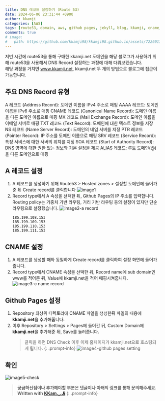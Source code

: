 ```yaml
---
title: DNS 레코드 설정하기 (Route 53)
date: 2024-06-06 23:31:44 +0900
author: kkamji
categories: [AWS]
tags: [route53, domain, aws, github pages, jekyll, blog, kkamji, cname, a record]     # TAG names should always be lowercase
comments: true
# image:
#   path: https://github.com/kkamji98/kkamji98.github.io/assets/72260110/c39504c6-3de4-4b41-919b-5ef1b132106c
---
```



저번 시간에 route53을 통해 구매한 kkamji.net 도메인을 해당 블로그가 사용하기 위해 route53을 사용해서 DNS Record 설정하는 과정에 대해 다뤄보겠습니다.  
해당 과정을 거치면 www.kkamji.net, kkamji.net 두 개의 방법으로 블로그에 접근이 가능합니다.

## 주요 DNS Record 유형

A 레코드 (Address Record): 도메인 이름을 IPv4 주소로 매핑
AAAA 레코드: 도메인 이름을 IPv6 주소로 매핑
CNAME 레코드 (Canonical Name Record): 도메인 이름을 다른 도메인 이름으로 매핑
MX 레코드 (Mail Exchange Record): 도메인 이름을 이메일 서버로 매핑
TXT 레코드 (Text Record): 도메인에 대한 텍스트 정보를 저장
NS 레코드 (Name Server Record): 도메인의 네임 서버를 지정
PTR 레코드 (Pointer Record): IP 주소를 도메인 이름으로 매핑
SRV 레코드 (Service Record): 특정 서비스에 대한 서버의 위치를 지정
SOA 레코드 (Start of Authority Record): DNS 영역에 대한 권한 있는 정보와 기본 설정을 제공
ALIAS 레코드: 루트 도메인(@)을 다른 도메인으로 매핑

## A 레코드 설정

1. A 레코드를 생성하기 위해 Route53 > Hosted zones > 설정할 도메인에 들어가준 뒤 Create record를 클릭합니다
    ![image1](https://github.com/KKamJi98/kkamji98.github.io/assets/72260110/b5c65780-bf33-47e4-ba7c-51e0067b5bdf)
2. Record type에서 A 속성을 선택한 뒤, Github Pages의 IP 주소를 입력합니다. Routing policy는 가중치 기반 라우팅, 거리 기반 라우팅 등의 설정이 있지만 단순 라우팅으로 설정했습니다.
    ![image2-a record](https://github.com/KKamJi98/kkamji98.github.io/assets/72260110/5a8f1e2c-08ae-496f-8889-2f432d472f5b)
    ``` text
    185.199.108.153
    185.199.109.153
    185.199.110.153
    185.199.111.153
    ```

## CNAME 설정

1. A 레코드를 생성할 때와 동일하게 Create record를 클릭하여 설정 화면에 들어가줍니다.
2. Record type에서 CNAME 속성을 선택한 뒤, Record name에 sub domain인 www를 적어준 뒤, Value에 kkamji.net을 적어 매핑시켜줍니다.
    ![image3-c name record](https://github.com/KKamJi98/kkamji98.github.io/assets/72260110/1f17aab0-c15c-4680-8090-0f442232602d)

## Github Pages 설정

1. Repository 최상위 디렉토리에 CNAME 파일을 생성한뒤 파일의 내용에 **kkamji.net**을 추가해줍니다.
2. 이후 Repository > Settings > Pages에 들어간 뒤, Custom Domain에 **kkamji.net**을 추가해준 뒤, Save를 눌러줍니다.
   > 클릭을 하면 DNS Check 이후 이제 홈페이지가 kkamji.net으로 호스팅되게 됩니다.
   {: .prompt-info}
    ![image4-github pages setting](https://github.com/KKamJi98/kkamji98.github.io/assets/72260110/80536c16-e959-4952-92a7-ee0fe0dda81b)


## 확인
![image5-check](https://github.com/KKamJi98/kkamji98.github.io/assets/72260110/592a2d99-8539-4d49-a389-10114be59be0)

> **궁금하신점이나 추가해야할 부분은 댓글이나 아래의 링크를 통해 문의해주세요.**  
> **Written with [KKam.\_\.Ji](https://www.instagram.com/kkam._.ji/)**
{: .prompt-info}
